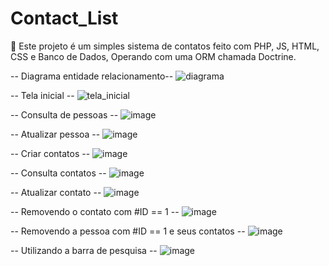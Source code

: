 # Contact_List

 🚀  Este projeto é um simples sistema de contatos feito com PHP, JS, HTML, CSS e Banco de Dados, Operando com uma ORM chamada Doctrine. 

-- Diagrama entidade relacionamento--
![diagrama](https://user-images.githubusercontent.com/111528571/235330085-00d0f938-1a84-4a75-bb63-a8f1e2728334.png)

-- Tela inicial --
![tela_inicial](https://user-images.githubusercontent.com/111528571/235330210-ae125b4f-17fb-48e6-a928-b8c87e6fca87.png)

-- Consulta de pessoas --
![image](https://user-images.githubusercontent.com/111528571/235330361-bb5e0292-f11d-46ba-9016-d77b13345b83.png)

-- Atualizar pessoa --
![image](https://user-images.githubusercontent.com/111528571/235330382-d13371e5-10bd-46b9-8c94-210e17a1a53c.png)

-- Criar contatos --
![image](https://user-images.githubusercontent.com/111528571/235330410-9568a9fe-2f7c-42d1-a4e4-a9770e3733a5.png)

-- Consulta contatos --
![image](https://user-images.githubusercontent.com/111528571/235330492-7517125f-aae5-438b-a511-62cb3a208562.png)

-- Atualizar contato --
![image](https://user-images.githubusercontent.com/111528571/235330527-7db73202-ced4-48c1-82b1-b0d38cce27f1.png)

-- Removendo o contato com #ID == 1 --
![image](https://user-images.githubusercontent.com/111528571/235330574-2e683dba-ea07-45fe-97d3-a9776c6ab993.png)

-- Removendo a pessoa com #ID == 1 e seus contatos --
![image](https://user-images.githubusercontent.com/111528571/235330615-875739e4-79eb-4d3e-ba2f-331c130e5576.png)

-- Utilizando a barra de pesquisa --
![image](https://user-images.githubusercontent.com/111528571/235330646-0e323b12-f96b-426b-a816-2fef1cff9adc.png)
